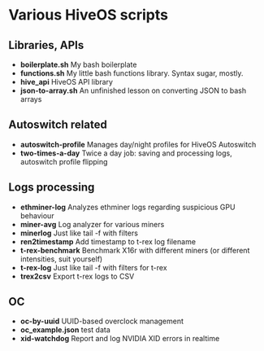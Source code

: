 # Various HiveOS scripts

## Libraries, APIs
- **boilerplate.sh**      My bash boilerplate
- **functions.sh**        My little bash functions library. Syntax sugar, mostly.
- **hive_api**            HiveOS API library
- **json-to-array.sh**    An unfinished lesson on converting JSON to bash arrays

## Autoswitch related
- **autoswitch-profile**  Manages day/night profiles for HiveOS Autoswitch
- **two-times-a-day**     Twice a day job: saving and processing logs, autoswitch profile flipping

## Logs processing
- **ethminer-log**        Analyzes ethminer logs regarding suspicious GPU behaviour
- **miner-avg**           Log analyzer for various miners
- **minerlog**            Just like tail -f with filters
- **ren2timestamp**       Add timestamp to t-rex log filename
- **t-rex-benchmark**     Benchmark X16r with different miners (or different intensities, suit yourself)
- **t-rex-log**           Just like tail -f with filters for t-rex
- **trex2csv**            Export t-rex logs to CSV

## OC
- **oc-by-uuid**          UUID-based overclock management
- **oc_example.json**     test data
- **xid-watchdog**        Report and log NVIDIA XID errors in realtime
